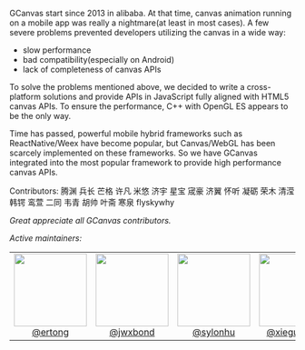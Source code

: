 GCanvas start since 2013 in alibaba. At that time, canvas animation running on a mobile app was really a nightmare(at least in most cases). A few severe problems prevented developers utilizing the canvas in a wide way:
- slow performance
- bad compatibility(especially on Android)
- lack of completeness of canvas APIs

To solve the problems mentioned above, we decided to write a cross-platform solutions and provide APIs in JavaScript fully aligned with HTML5 canvas APIs. To ensure the performance, C++ with OpenGL ES appears to be the only way.

Time has passed, powerful mobile hybrid frameworks such as ReactNative/Weex have become popular, but Canvas/WebGL has been scarcely implemented on these frameworks. So we have GCanvas integrated into the most popular framework to provide high performance canvas APIs.

Contributors:
腾渊 兵长 芒格 许凡 米悠 济宇 星宝 宬豪 济翼 怀听 凝砺 荣木 清滢 韩锷 鸾萱 二同 韦青 胡帅 叶斋 寒泉 flyskywhy [<I want my name appears here>]()

Great appreciate all GCanvas contributors.

Active maintainers:
<table>
  <tbody>
    <tr>
      <td align="center" valign="top">
        <img width="128" height="128" src="https://avatars3.githubusercontent.com/u/1937795?s=400&u=7814600b27a1270921892f44588f22754fa297d0&v=4">
        <br>
        <a href="https://github.com/fREEDtICE">@ertong</a>
      </td>
      <td align="center" valign="top">
        <img width="128" height="128" src="https://avatars0.githubusercontent.com/u/1164433?s=460&v=4">
        <br>
        <a href="https://github.com/jwxbond">@jwxbond</a>
      </td>
      <td align="center" valign="top">
        <img width="128" height="128" src="https://avatars0.githubusercontent.com/u/10558069?s=460&v=4">
        <br>
        <a href="https://github.com/sylonhu">@sylonhu</a>
      </td>
      <td align="center" valign="top">
        <img width="128" height="128" src="https://avatars1.githubusercontent.com/u/2938447?s=400&v=4">
        <br>
        <a href="https://github.com/xieguanglei">@xieguanglei</a>
      </td>
      <td align="center" valign="top">
        <img width="128" height="128" src="https://avatars2.githubusercontent.com/u/726566?s=400&v=4">
        <br>
        <a href="https://github.com/wintercn">@wintercn</a>
      </td>
      <td align="center" valign="top">
        <img width="128" height="128" src="https://avatars2.githubusercontent.com/u/1439846?s=400&v=4">
        <br>
        <a href="https://github.com/flyskywhy">@flyskywhy</a>
      </td>
     </tr>
  </tbody>
</table>

